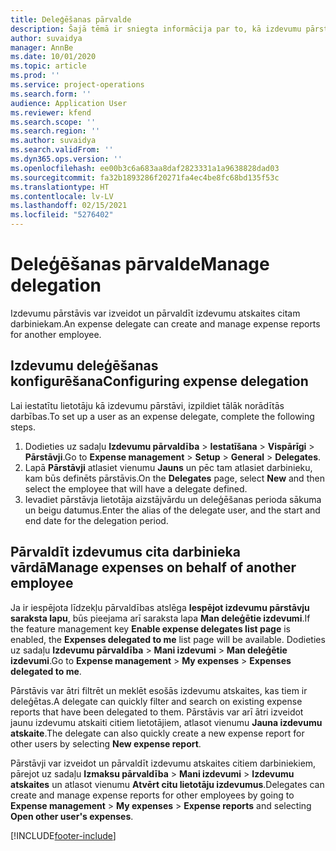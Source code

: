 ```yaml
---
title: Deleģēšanas pārvalde
description: Šajā tēmā ir sniegta informācija par to, kā izdevumu pārstāvis var izveidot un pārvaldīt izdevumu atskaites citam darbiniekam.
author: suvaidya
manager: AnnBe
ms.date: 10/01/2020
ms.topic: article
ms.prod: ''
ms.service: project-operations
ms.search.form: ''
audience: Application User
ms.reviewer: kfend
ms.search.scope: ''
ms.search.region: ''
ms.author: suvaidya
ms.search.validFrom: ''
ms.dyn365.ops.version: ''
ms.openlocfilehash: ee00b3c6a683aa8daf2823331a1a9638828dad03
ms.sourcegitcommit: fa32b1893286f20271fa4ec4be8fc68bd135f53c
ms.translationtype: HT
ms.contentlocale: lv-LV
ms.lasthandoff: 02/15/2021
ms.locfileid: "5276402"
---
```

# <a name="manage-delegation"></a><span data-ttu-id="0c18d-103">Deleģēšanas pārvalde</span><span class="sxs-lookup"><span data-stu-id="0c18d-103">Manage delegation</span></span>
<span data-ttu-id="0c18d-104">Izdevumu pārstāvis var izveidot un pārvaldīt izdevumu atskaites citam darbiniekam.</span><span class="sxs-lookup"><span data-stu-id="0c18d-104">An expense delegate can create and manage expense reports for another employee.</span></span>

## <a name="configuring-expense-delegation"></a><span data-ttu-id="0c18d-105">Izdevumu deleģēšanas konfigurēšana</span><span class="sxs-lookup"><span data-stu-id="0c18d-105">Configuring expense delegation</span></span>

<span data-ttu-id="0c18d-106">Lai iestatītu lietotāju kā izdevumu pārstāvi, izpildiet tālāk norādītās darbības.</span><span class="sxs-lookup"><span data-stu-id="0c18d-106">To set up a user as an expense delegate, complete the following steps.</span></span> 
1. <span data-ttu-id="0c18d-107">Dodieties uz sadaļu **Izdevumu pārvaldība** > **Iestatīšana** > **Vispārīgi** > **Pārstāvji**.</span><span class="sxs-lookup"><span data-stu-id="0c18d-107">Go to **Expense management** > **Setup** > **General** > **Delegates**.</span></span> 
2. <span data-ttu-id="0c18d-108">Lapā **Pārstāvji** atlasiet vienumu **Jauns** un pēc tam atlasiet darbinieku, kam būs definēts pārstāvis.</span><span class="sxs-lookup"><span data-stu-id="0c18d-108">On the **Delegates** page, select **New** and then select the employee that will have a delegate defined.</span></span> 
3. <span data-ttu-id="0c18d-109">Ievadiet pārstāvja lietotāja aizstājvārdu un deleģēšanas perioda sākuma un beigu datumus.</span><span class="sxs-lookup"><span data-stu-id="0c18d-109">Enter the alias of the delegate user, and the start and end date for the delegation period.</span></span>

## <a name="manage-expenses-on-behalf-of-another-employee"></a><span data-ttu-id="0c18d-110">Pārvaldīt izdevumus cita darbinieka vārdā</span><span class="sxs-lookup"><span data-stu-id="0c18d-110">Manage expenses on behalf of another employee</span></span>

<span data-ttu-id="0c18d-111">Ja ir iespējota līdzekļu pārvaldības atslēga **Iespējot izdevumu pārstāvju saraksta lapu**, būs pieejama arī saraksta lapa **Man deleģētie izdevumi**.</span><span class="sxs-lookup"><span data-stu-id="0c18d-111">If the feature management key **Enable expense delegates list page** is enabled, the **Expenses delegated to me** list page will be available.</span></span> <span data-ttu-id="0c18d-112">Dodieties uz sadaļu **Izdevumu pārvaldība** > **Mani izdevumi** > **Man deleģētie izdevumi**.</span><span class="sxs-lookup"><span data-stu-id="0c18d-112">Go to **Expense management** > **My expenses** > **Expenses delegated to me**.</span></span>

<span data-ttu-id="0c18d-113">Pārstāvis var ātri filtrēt un meklēt esošās izdevumu atskaites, kas tiem ir deleģētas.</span><span class="sxs-lookup"><span data-stu-id="0c18d-113">A delegate can quickly filter and search on existing expense reports that have been delegated to them.</span></span> <span data-ttu-id="0c18d-114">Pārstāvis var arī ātri izveidot jaunu izdevumu atskaiti citiem lietotājiem, atlasot vienumu **Jauna izdevumu atskaite**.</span><span class="sxs-lookup"><span data-stu-id="0c18d-114">The delegate can also quickly create a new expense report for other users by selecting **New expense report**.</span></span>

<span data-ttu-id="0c18d-115">Pārstāvji var izveidot un pārvaldīt izdevumu atskaites citiem darbiniekiem, pārejot uz sadaļu **Izmaksu pārvaldība** > **Mani izdevumi** > **Izdevumu atskaites** un atlasot vienumu **Atvērt citu lietotāju izdevumus**.</span><span class="sxs-lookup"><span data-stu-id="0c18d-115">Delegates can create and manage expense reports for other employees by going to **Expense management** > **My expenses** > **Expense reports** and selecting **Open other user's expenses**.</span></span>


[!INCLUDE[footer-include](../includes/footer-banner.md)]